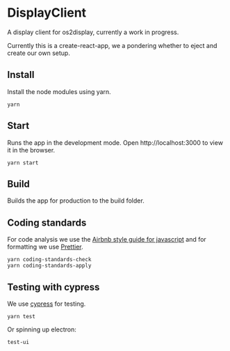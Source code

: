 # DisplayClient
A display client for os2display, currently a work in progress.

Currently this is a create-react-app, we a pondering whether to eject and create our own setup.

## Install

Install the node modules using yarn.

```
yarn
```
## Start

Runs the app in the development mode.
Open http://localhost:3000 to view it in the browser.

```
yarn start
```

## Build
Builds the app for production to the build folder.

## Coding standards

For code analysis we use the [Airbnb style guide for javascript](https://github.com/airbnb/javascript) and for formatting we use [Prettier](https://github.com/prettier/prettier).

```
yarn coding-standards-check
yarn coding-standards-apply
```

## Testing with cypress

We use [cypress](https://www.cypress.io/) for testing.


```
yarn test
```

Or spinning up electron:

```
test-ui
```



